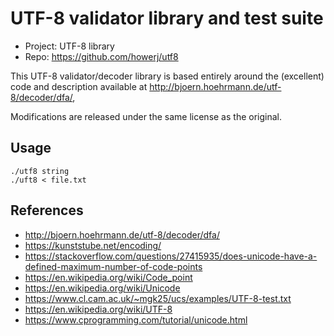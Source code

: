 # UTF-8 validator library and test suite

* Project: UTF-8 library
* Repo:    <https://github.com/howerj/utf8>

This UTF-8 validator/decoder library is based entirely around the (excellent)
code and description available at <http://bjoern.hoehrmann.de/utf-8/decoder/dfa/>,

Modifications are released under the same license as the original.

## Usage

	./utf8 string
	./uft8 < file.txt

## References

* <http://bjoern.hoehrmann.de/utf-8/decoder/dfa/>
* <https://kunststube.net/encoding/>
* <https://stackoverflow.com/questions/27415935/does-unicode-have-a-defined-maximum-number-of-code-points>
* <https://en.wikipedia.org/wiki/Code_point>
* <https://en.wikipedia.org/wiki/Unicode>
* <https://www.cl.cam.ac.uk/~mgk25/ucs/examples/UTF-8-test.txt>
* <https://en.wikipedia.org/wiki/UTF-8>
* <https://www.cprogramming.com/tutorial/unicode.html>

